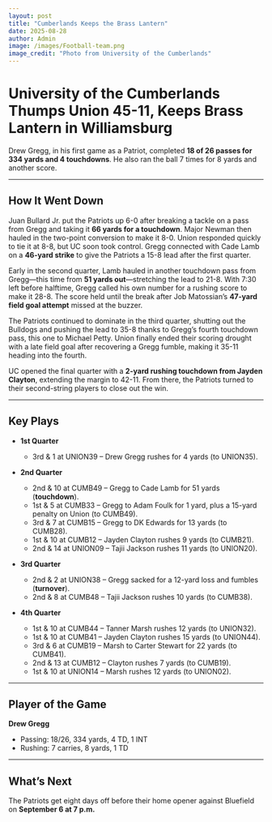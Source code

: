 ```yaml
---
layout: post
title: "Cumberlands Keeps the Brass Lantern"
date: 2025-08-28
author: Admin
image: /images/Football-team.png
image_credit: "Photo from University of the Cumberlands"
---
```


# University of the Cumberlands Thumps Union 45-11, Keeps Brass Lantern in Williamsburg

Drew Gregg, in his first game as a Patriot, completed **18 of 26 passes for 334 yards and 4 touchdowns**. He also ran the ball 7 times for 8 yards and another score.

---

## How It Went Down

Juan Bullard Jr. put the Patriots up 6-0 after breaking a tackle on a pass from Gregg and taking it **66 yards for a touchdown**. Major Newman then hauled in the two-point conversion to make it 8-0. Union responded quickly to tie it at 8-8, but UC soon took control. Gregg connected with Cade Lamb on a **46-yard strike** to give the Patriots a 15-8 lead after the first quarter.

Early in the second quarter, Lamb hauled in another touchdown pass from Gregg—this time from **51 yards out**—stretching the lead to 21-8. With 7:30 left before halftime, Gregg called his own number for a rushing score to make it 28-8. The score held until the break after Job Matossian’s **47-yard field goal attempt** missed at the buzzer.

The Patriots continued to dominate in the third quarter, shutting out the Bulldogs and pushing the lead to 35-8 thanks to Gregg’s fourth touchdown pass, this one to Michael Petty. Union finally ended their scoring drought with a late field goal after recovering a Gregg fumble, making it 35-11 heading into the fourth.

UC opened the final quarter with a **2-yard rushing touchdown from Jayden Clayton**, extending the margin to 42-11. From there, the Patriots turned to their second-string players to close out the win.

---

## Key Plays

- **1st Quarter**
  - 3rd & 1 at UNION39 – Drew Gregg rushes for 4 yards (to UNION35).

- **2nd Quarter**
  - 2nd & 10 at CUMB49 – Gregg to Cade Lamb for 51 yards (**touchdown**).
  - 1st & 5 at CUMB33 – Gregg to Adam Foulk for 1 yard, plus a 15-yard penalty on Union (to CUMB49).
  - 3rd & 7 at CUMB15 – Gregg to DK Edwards for 13 yards (to CUMB28).
  - 1st & 10 at CUMB12 – Jayden Clayton rushes 9 yards (to CUMB21).
  - 2nd & 14 at UNION09 – Tajii Jackson rushes 11 yards (to UNION20).

- **3rd Quarter**
  - 2nd & 2 at UNION38 – Gregg sacked for a 12-yard loss and fumbles (**turnover**).
  - 2nd & 8 at CUMB48 – Tajii Jackson rushes 10 yards (to CUMB38).

- **4th Quarter**
  - 1st & 10 at CUMB44 – Tanner Marsh rushes 12 yards (to UNION32).
  - 1st & 10 at CUMB41 – Jayden Clayton rushes 15 yards (to UNION44).
  - 3rd & 6 at CUMB19 – Marsh to Carter Stewart for 22 yards (to CUMB41).
  - 2nd & 13 at CUMB12 – Clayton rushes 7 yards (to CUMB19).
  - 1st & 10 at UNION14 – Marsh rushes 12 yards (to UNION02).

---

## Player of the Game

**Drew Gregg**  
- Passing: 18/26, 334 yards, 4 TD, 1 INT  
- Rushing: 7 carries, 8 yards, 1 TD  

---

## What’s Next

The Patriots get eight days off before their home opener against Bluefield on **September 6 at 7 p.m.**